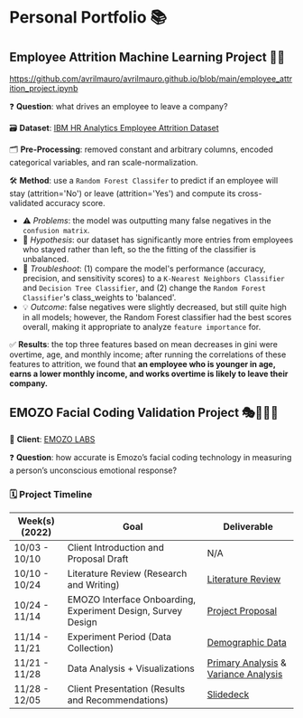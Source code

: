 # Personal Portfolio 📚

## Employee Attrition Machine Learning Project 🏃💼
https://github.com/avrilmauro/avrilmauro.github.io/blob/main/employee_attrition_project.ipynb

❓ **Question**: what drives an employee to leave a company?

🗃️ **Dataset**: [IBM HR Analytics Employee Attrition Dataset](https://www.kaggle.com/datasets/pavansubhasht/ibm-hr-analytics-attrition-dataset)

🗂️ **Pre-Processing**: removed constant and arbitrary columns, encoded categorical variables, and ran scale-normalization.

🛠️ **Method**: use a `Random Forest Classifer` to predict if an employee will stay (attrition='No') or leave (attrition='Yes') and compute its cross-validated accuracy score.
- ⚠️ *Problems*: the model was outputting many false negatives in the `confusion matrix`.
- 💭 *Hypothesis*: our dataset has significantly more entries from employees who stayed rather than left, so the the fitting of the classifier is unbalanced.
- 🔄 *Troubleshoot*: (1) compare the model's performance (accuracy, precision, and sensitivity scores) to a `K-Nearest Neighbors Classifier` and `Decision Tree Classifier`, and (2) change the `Random Forest Classifier`'s class_weights to 'balanced'.
- 💡 *Outcome*: false negatives were slightly decreased, but still quite high in all models; however, the Random Forest classifier had the best scores overall, making it appropriate to analyze `feature importance` for.

✅ **Results**: the top three features based on mean decreases in gini were overtime, age, and monthly income; after running the correlations of these features to attrition, we found that **an employee who is younger in age, earns a lower monthly income, and works overtime is likely to leave their company.**

## EMOZO Facial Coding Validation Project 🎭👩🏻‍💻
👤 **Client**: [EMOZO LABS](https://www.emozo.ai/)

❓ **Question**: how accurate is Emozo’s facial coding technology in measuring a person’s unconscious emotional response?

### 🗓️ Project Timeline
| Week(s)(2022) | Goal                                                                             | Deliverable                          |
|---------------|----------------------------------------------------------------------------------|--------------------------------------|
| 10/03 - 10/10 | Client Introduction and Proposal Draft                                           | N/A                                  |
| 10/10 - 10/24 | Literature Review (Research and Writing)                                         | [Literature Review](https://github.com/avrilmauro/avrilmauro.github.io/blob/main/emozo_literature_review_facialcoding.pdf)                    |
| 10/24 - 11/14 | EMOZO Interface Onboarding, Experiment Design, Survey Design                     | [Project Proposal](https://github.com/avrilmauro/avrilmauro.github.io/blob/main/emozo_project_proposal.docx.pdf)                     |
| 11/14 - 11/21 | Experiment Period (Data Collection)                                              | [Demographic Data](https://github.com/avrilmauro/avrilmauro.github.io/blob/main/emozo_demographic_visualizations.ipynb)                     |
| 11/21 - 11/28 | Data Analysis + Visualizations                                                   | [Primary Analysis](https://github.com/avrilmauro/avrilmauro.github.io/blob/main/emozo_primary_data_analysis.ipynb) & [Variance Analysis](https://github.com/avrilmauro/avrilmauro.github.io/blob/main/emozo_variance_analysis.ipynb) |
| 11/28 - 12/05 | Client Presentation (Results and Recommendations)                                | [Slidedeck](https://github.com/avrilmauro/avrilmauro.github.io/blob/main/Emozo%20Client%20Presentation.pdf)                            |

